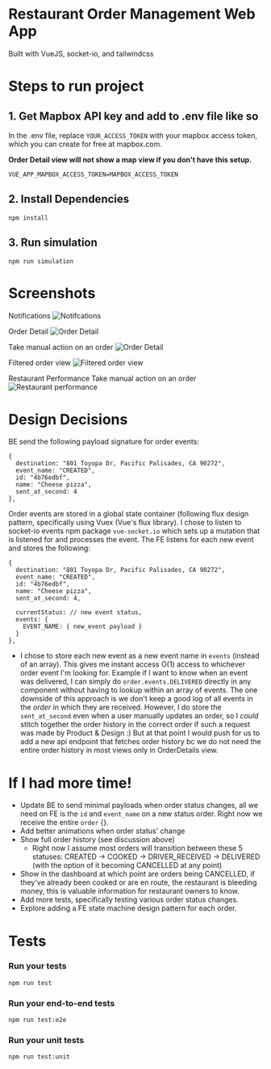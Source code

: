# Restaurant Order Management Web App
Built with VueJS, socket-io, and tailwindcss



# Steps to run project
## 1. Get Mapbox API key and add to .env file like so
In the .env file, replace `YOUR_ACCESS_TOKEN` with your mapbox access token, which you can create for free at mapbox.com.

**Order Detail view will not show a map view if you don't have this setup.**
```
VUE_APP_MAPBOX_ACCESS_TOKEN=MAPBOX_ACCESS_TOKEN
```

## 2. Install Dependencies
```
npm install
```

## 3. Run simulation
```
npm run simulation
```



# Screenshots
Notifications
![Notifcations](/screenshots/Notifications.png?raw=true)

Order Detail
![Order Detail](/screenshots/OrderDetail.png?raw=true)

Take manual action on an order
![Order Detail](/screenshots/OrderDetail_DropDown.png?raw=true)

Filtered order view
![Filtered order view](/screenshots/FilteredOrders.png?raw=true)

Restaurant Performance
Take manual action on an order
![Restaurant performance](/screenshots/Performance_Data.png?raw=true)



# Design Decisions
BE send the following payload signature for order events:
```
{
  destination: "801 Toyopa Dr, Pacific Palisades, CA 90272",
  event_name: "CREATED",
  id: "4b76edbf",
  name: "Cheese pizza",
  sent_at_second: 4
},
```

Order events are stored in a global state container (following flux design pattern, specifically using Vuex (Vue's flux library). I chose to listen to socket-io events npm package `vue-socket.io` which sets up a mutation that is listened for and processes the event. The FE listens for each new event and stores the following:
```
{
  destination: "801 Toyopa Dr, Pacific Palisades, CA 90272",
  event_name: "CREATED",
  id: "4b76edbf",
  name: "Cheese pizza",
  sent_at_second: 4,

  currentStatus: // new event status,
  events: {
    EVENT_NAME: { new_event payload }
  }
},

```
- I chose to store each new event as a new event name in `events` (instead of an array). This gives me instant access O(1) access to whichever order event I'm looking for. Example if I want to know when an event was delivered, I can simply do `order.events.DELIVERED` directly in any component without having to lookup within an array of events. The one downside of this approach is we don't keep a good log of all events in the _order_ in which they are received. However, I do store the `sent_at_second` even when a user manually updates an order, so I *could* stitch together the order history in the correct order if such a request was made by Product & Design :) But at that point I would push for us to add a new api endpoint that fetches order history bc we do not need the entire order history in most views only in OrderDetails view.
 


# If I had more time!
- Update BE to send minimal payloads when order status changes, all we need on FE is the `id` and `event_name` on a new status order. Right now we receive the entire `order` {}.
- Add better animations when order status' change
- Show full order history (see discussion above)
  - Right now I assume most orders will transition between these 5 statuses: CREATED -> COOKED -> DRIVER_RECEIVED -> DELIVERED (with the option of it becoming CANCELLED at any point)
- Show in the dashboard at which point are orders being CANCELLED, if they've already been cooked or are en route, the restaurant is bleeding money, this is valuable information for restaurant owners to know.
- Add more tests, specifically testing various order status changes.
- Explore adding a FE state machine design pattern for each order.



# Tests

### Run your tests
```
npm run test
```

### Run your end-to-end tests
```
npm run test:e2e
```

### Run your unit tests
```
npm run test:unit
```